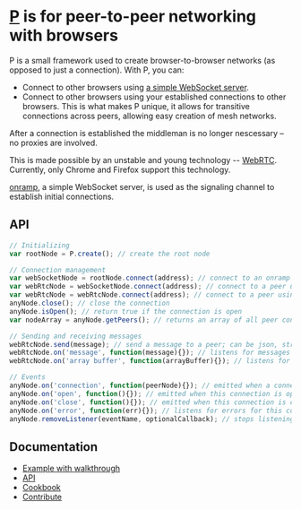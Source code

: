 # <a href="http://ozan.io/p">P</a> is for peer-to-peer networking with browsers

P is a small framework used to create browser-to-browser networks (as opposed to just a connection). With P, you can:

* Connect to other browsers using [a simple WebSocket server](https://github.com/oztu/onramp).
* Connect to other browsers using your established connections to other browsers. This is what makes P unique, it allows for transitive connections across peers, allowing easy creation of mesh networks.

After a connection is established the middleman is no longer nescessary – no proxies are involved.

This is made possible by an unstable and young technology -- [WebRTC](http://www.webrtc.org/). 
Currently, only Chrome and Firefox support this technology.

[onramp](https://github.com/oztu/onramp), a simple WebSocket server, is used as the signaling channel 
to establish initial connections.

## API
```javascript
// Initializing
var rootNode = P.create(); // create the root node

// Connection management
var webSocketNode = rootNode.connect(address); // connect to an onramp WebSocket server
var webRtcNode = webSocketNode.connect(address); // connect to a peer using an onramp connection
var webRtcNode = webRtcNode.connect(address); // connect to a peer using an existing peer connection
anyNode.close(); // close the connection
anyNode.isOpen(); // return true if the connection is open
var nodeArray = anyNode.getPeers(); // returns an array of all peer connections

// Sending and receiving messages
webRtcNode.send(message); // send a message to a peer; can be json, string, or arraybuffer
webRtcNode.on('message', function(message){}); // listens for messages from a peer
webRtcNode.on('array buffer', function(arrayBuffer){}); // listens for array buffers from a peer

// Events
anyNode.on('connection', function(peerNode){}); // emitted when a connection is made via this peer
anyNode.on('open', function(){}); // emitted when this connection is open and ready
anyNode.on('close', function(){}); // emitted when this connection is closed
anyNode.on('error', function(err){}); // listens for errors for this connection
anyNode.removeListener(eventName, optionalCallback); // stops listening to an event
```


## Documentation
* [Example with walkthrough](http://ozan.io/p/#walkthrough)
* [API](http://ozan.io/p/#use)
* [Cookbook](http://ozan.io/p/#cookbook)
* [Contribute](http://ozan.io/p/#contribute)


